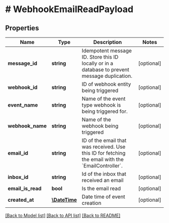 # # WebhookEmailReadPayload

## Properties

Name | Type | Description | Notes
------------ | ------------- | ------------- | -------------
**message_id** | **string** | Idempotent message ID. Store this ID locally or in a database to prevent message duplication. | [optional] 
**webhook_id** | **string** | ID of webhook entity being triggered | [optional] 
**event_name** | **string** | Name of the event type webhook is being triggered for. | [optional] 
**webhook_name** | **string** | Name of the webhook being triggered | [optional] 
**email_id** | **string** | ID of the email that was received. Use this ID for fetching the email with the &#x60;EmailController&#x60;. | [optional] 
**inbox_id** | **string** | Id of the inbox that received an email | [optional] 
**email_is_read** | **bool** | Is the email read | [optional] 
**created_at** | [**\DateTime**](\DateTime) | Date time of event creation | [optional] 

[[Back to Model list]](../../README#documentation-for-models) [[Back to API list]](../../README#documentation-for-api-endpoints) [[Back to README]](../../README)



